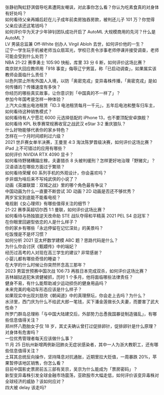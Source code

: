 张静初陶虹舒淇倡导吃素遭网友嘲讽，对此事你怎么看？你认为吃素食真的对身体有好处吗？  
如何看待父亲再婚后赶在儿子成年前卖房独吞房款，被判还儿子 101 万？你觉得父亲应该还这笔钱吗？  
如何评价华为天才少年钟钊团队成功开启了 AutoML 大规模商用的先河？什么是 AutoML？  
LV 男装总监兼 Off-White 创办人 Virgil Abloh 去世，如何评价他的一生？  
辽宁一学生玩手机被老师当众扇耳光，学校已责令涉事老师停课并接受调查，老师可能会受到什么处罚？  
NBA 21-22 赛季勇士 105:90 快船，库里 33 分 6 断，如何评价这场比赛？  
南京财大回应教师用「918 事变」侮辱辽宁男篮，称「已启动调查」，如果属实该教师会面临什么责任？  
以色列禁止所有外国人入境，以防「奥密克戎」变异毒株传播，「奥密克戎」是如何传播的？传播速度有多快？  
你经历的哪些真实故事，让你意识到「中国真的不一样了」？  
参加今年国考是怎样一种体验？  
上汽大众推出电池租赁「ID.3 电池租赁每月一千元」，五年后电池和整车归车主，如何看待这种销售模式？  
如何看待有人宁愿花 6000 元选择低配的 iPhone 13，也不要顶配安卓旗舰？  
如何看待 KPL 秋季赛常规赛收官之战武汉 eStar 3:2 重庆狼队？  
什么好物能够代表你的家乡特色？  
怎样在一个月时间顺利过六级？  
2021 世乒赛女单半决赛，王曼昱 4:3 淘汰陈梦晋级决赛，如何评价这场比赛？  
iPad 上不可错过的应用有哪些？  
如何评价 NVIDIA RTX 4090 显卡？  
如何看待野猪糟蹋庄稼，夫妻猎杀 8 头被判缓刑？怎样更好地治理「野猪灾」？  
汉语语法在哪些方面过于繁琐？  
如何看待荣耀 60 系列手机的外观设计，你会喜欢吗？  
步非烟为啥后来不写纯武侠的小说了？  
动画《英雄联盟：双城之战》里的哪个角色最有争议？  
中国动画为什么一直要不断尝试 3D 动画？2D 动画是否还不够优秀？  
两岁宝宝到底能不能看电视？  
电视剧《女心理师》有哪些值得关注的细节？  
21-22 赛季英超切尔西 1:1 曼联，如何评价这场比赛？  
如何看待与扬独狼逆天改命助 STE 战队夺得和平精英 2021 PEL S4 总冠军？  
在你眼里回避型依恋的人是什么样子？  
你的家乡有哪些「永远停留在记忆深处」的美景吗？  
吃饭慢是不是坏习惯？  
如何分析 2021 亚太杯数学建模 ABC 题？思路代码是什么？  
为什么你会讨厌《甄嬛传》中的端妃？  
经历过高考的人对现在高三学生的建议? 非常感谢？  
小婴儿都有哪些奇怪的睡姿？  
在大学的什么时候让你突然怀念高三那年？  
2023 男篮世预赛中国次战 106:73 再胜日本完成双杀，如何评价这场比赛？  
吉林越狱逃犯朱贤健被抓，历时 1 个多月，他将面临哪些法律责任？  
健身不易，有什么能帮助减少运动损伤的健身用品吗？  
未来完美的电动车形态应该是什么样子？  
如果现实中出现刘慈欣《朝闻道》中的真理祭坛，你会走上去吗？为什么？  
水浒里，西门庆为什么不给武大郎一笔钱，买下潘金莲做长久夫妻，而要害了武大性命？  
所罗门群岛总理称「与中国大陆建交后，外部势力怂恿我国暴徒制造骚乱」，有哪些信息值得关注？  
郑州怀八胞胎女子仅 18 岁，其丈夫确认曾打过促排卵针，促排卵针是什么原理？对身体有危害吗？  
一位优秀管理者每天应该做什么事？  
11 月 25 日杭州新增两例新冠肺炎无症状感染者，其中一人为浙大教职工，还有哪些信息值得关注？  
土耳其总统反向操作，坚持降息对抗通胀，近期里拉大贬值，一周暴跌 20%，苹果暂停该地区销售，你怎么看？  
目前中国影史票房前五三部有吴京，吴京为什么能成为「票房密码」？  
新型变异毒株引发全球金融市场震荡，亚欧股市大幅走低，如何评价该变异毒株对全球经济的威胁？该如何应对？  
四大被 delay 该走吗?  
